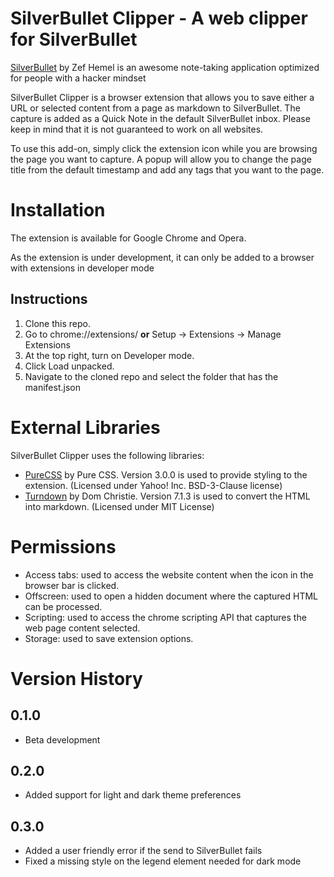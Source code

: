 # SilverBullet Clipper - A web clipper for SilverBullet

<!-- [![GitHub release (latest SemVer)](https://img.shields.io/github/v/release/deathau/markdownload?style=for-the-badge&sort=semver)](https://github.com/deathau/markdownload/releases/latest) -->

[SilverBullet](https://silverbullet.md/) by Zef Hemel is an awesome note-taking application optimized for people with a hacker mindset

SilverBullet Clipper is a browser extension that allows you to save either a URL or selected content from a page as markdown to SilverBullet. The capture is added as a Quick Note in the default SilverBullet inbox. Please keep in mind that it is not guaranteed to work on all websites.

To use this add-on, simply click the extension icon while you are browsing the page you want to capture. A popup will allow you to change the page title from the default timestamp and add any tags that you want to the page.

# Installation
The extension is available for Google Chrome and Opera.

As the extension is under development, it can only be added to a browser with extensions in developer mode

## Instructions
1. Clone this repo.
2. Go to chrome://extensions/ **or** Setup -> Extensions -> Manage Extensions
3. At the top right, turn on Developer mode.
4. Click Load unpacked.
5. Navigate to the cloned repo and select the folder that has the manifest.json

# External Libraries
SilverBullet Clipper uses the following libraries:
- [PureCSS](https://github.com/mixmark-io/turndown) by Pure CSS. Version 3.0.0 is used to provide styling to the extension. (Licensed under Yahoo! Inc. BSD-3-Clause license)
- [Turndown](https://github.com/mixmark-io/turndown) by Dom Christie. Version 7.1.3 is used to convert the HTML into markdown. (Licensed under MIT License)

# Permissions
- Access tabs: used to access the website content when the icon in the browser bar is clicked.
- Offscreen: used to open a hidden document where the captured HTML can be processed.
- Scripting: used to access the chrome scripting API that captures the web page content selected.
- Storage: used to save extension options.

# Version History
## 0.1.0
- Beta development
## 0.2.0
- Added support for light and dark theme preferences
## 0.3.0
- Added a user friendly error if the send to SilverBullet fails
- Fixed a missing style on the legend element needed for dark mode